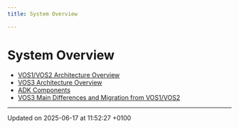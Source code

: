 ```yaml
---
title: System Overview

---
```


# System Overview





* [VOS1/VOS2 Architecture Overview](pg_all_architecture.md#page-pg-all-architecture)
* [VOS3 Architecture Overview](pg_vos3_architecture.md#page-pg-vos3-architecture)
* [ADK Components](pg_all_components.md#page-pg-all-components)
* [VOS3 Main Differences and Migration from VOS1/VOS2](pg_vos3_differences.md#page-pg-vos3-differences)

-------------------------------

Updated on 2025-06-17 at 11:52:27 +0100
